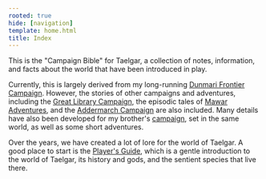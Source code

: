 ```yaml
---
rooted: true
hide: [navigation]
template: home.html
title: Index
---
```


This is the "Campaign Bible" for Taelgar, a collection of notes, information, and facts about the world that have been introduced in play. 

Currently, this is largely derived from my long-running [Dunmari Frontier Campaign](<campaigns/dunmari-frontier-campaign/dunmari-frontier-campaign.md>). However, the stories of other campaigns and adventures, including the [Great Library Campaign](<campaigns/great-library-campaign/great-library-campaign.md>), the episodic tales of [Mawar Adventures](<campaigns/mawar-adventures/mawar-adventures.md>), and the [Addermarch Campaign](<campaigns/addermarch-campaign/addermarch-campaign.md>) are also included. Many details have also been developed for my brother's [campaign](https://msackton.github.io/taelgarverse1720/), set in the same world, as well as some short adventures.

Over the years, we have created a lot of lore for the world of Taelgar. A good place to start is the [Player's Guide](<background/player-s-guide.md>), which is a gentle introduction to the world of Taelgar, its history and gods, and the sentient species that live there. 

